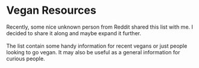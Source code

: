 # Vegan Resources

Recently, some nice unknown person from Reddit shared this list with me. I decided to share it along and maybe expand it further.
<br><br>
The list contain some handy information for recent vegans or just people looking to go vegan. It may also be useful as a general information for curious people.
